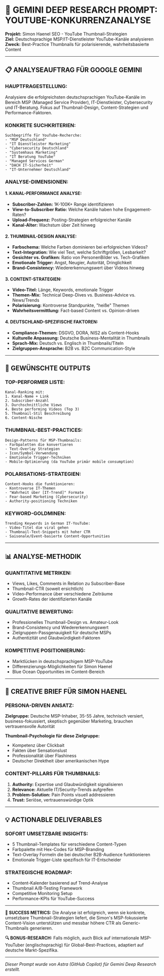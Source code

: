 # 🎯 GEMINI DEEP RESEARCH PROMPT: YOUTUBE-KONKURRENZANALYSE

**Projekt:** Simon Haenel SEO - YouTube Thumbnail-Strategien  
**Ziel:** Deutschsprachige MSP/IT-Dienstleister YouTube-Kanäle analysieren  
**Zweck:** Best-Practice Thumbnails für polarisierende, wahrheitsbasierte Content

---

## 📋 ANALYSEAUFTRAG FÜR GOOGLE GEMINI

### **HAUPTFRAGESTELLUNG:**
Analysiere die erfolgreichsten deutschsprachigen YouTube-Kanäle im Bereich MSP (Managed Service Provider), IT-Dienstleister, Cybersecurity und IT-Beratung. Fokus auf Thumbnail-Design, Content-Strategien und Performance-Faktoren.

### **KONKRETE SUCHKRITERIEN:**
```
Suchbegriffe für YouTube-Recherche:
- "MSP Deutschland" 
- "IT Dienstleister Marketing"
- "Cybersecurity Deutschland"
- "Systemhaus Marketing"
- "IT Beratung YouTube"
- "Managed Services German"
- "DACH IT-Sicherheit"
- "IT-Unternehmer Deutschland"
```

### **ANALYSE-DIMENSIONEN:**

#### **1. KANAL-PERFORMANCE ANALYSE:**
- **Subscriber-Zahlen:** 1K-100K+ Range identifizieren
- **View-to-Subscriber Ratio:** Welche Kanäle haben hohe Engagement-Raten?
- **Upload-Frequenz:** Posting-Strategien erfolgreicher Kanäle
- **Kanal-Alter:** Wachstum über Zeit hinweg

#### **2. THUMBNAIL-DESIGN ANALYSE:**
- **Farbschema:** Welche Farben dominieren bei erfolgreichen Videos?
- **Text-Integration:** Wie viel Text, welche Schriftgrößen, Lesbarkeit?
- **Gesichter vs. Grafiken:** Ratio von PersonenBilder vs. Tech-Grafiken
- **Emotionale Trigger:** Angst, Neugier, Autorität, Dringlichkeit
- **Brand-Consistency:** Wiedererkennungswert über Videos hinweg

#### **3. CONTENT-STRATEGIEN:**
- **Video-Titel:** Länge, Keywords, emotionale Trigger
- **Themen-Mix:** Technical Deep-Dives vs. Business-Advice vs. News/Trends
- **Polarisierung:** Kontroverse Standpunkte, "heiße" Themen
- **Wahrheitsvermittlung:** Fact-based Content vs. Opinion-driven

#### **4. DEUTSCHLAND-SPEZIFISCHE FAKTOREN:**
- **Compliance-Themen:** DSGVO, DORA, NIS2 als Content-Hooks
- **Kulturelle Anpassung:** Deutsche Business-Mentalität in Thumbnails
- **Sprach-Mix:** Deutsch vs. Englisch in Thumbnails/Titeln
- **Zielgruppen-Ansprache:** B2B vs. B2C Communication-Style

---

## 🎯 GEWÜNSCHTE OUTPUTS

### **TOP-PERFORMER LISTE:**
```
Kanal-Ranking mit:
1. Kanal-Name + Link
2. Subscriber-Anzahl
3. Durchschnittliche Views
4. Beste performing Videos (Top 3)
5. Thumbnail-Stil Beschreibung
6. Content-Nische
```

### **THUMBNAIL-BEST-PRACTICES:**
```
Design-Patterns für MSP-Thumbnails:
- Farbpaletten die konvertieren
- Text-Overlay Strategien
- Icon/Symbol-Verwendung
- Emotionale Trigger-Techniken
- Mobile-Optimierung (da YouTube primär mobile consumption)
```

### **POLARISATIONS-STRATEGIEN:**
```
Content-Hooks die funktionieren:
- Kontroverse IT-Themen
- "Wahrheit über [IT-Trend]" Formate
- Fear-based Marketing (Cybersecurity)
- Authority-positioning Techniken
```

### **KEYWORD-GOLDMINEN:**
```
Trending Keywords in German IT-YouTube:
- Video-Titel die viral gehen
- Thumbnail-Text-Snippets mit hoher CTR
- Saisonale/Event-basierte Content-Opportunities
```

---

## 📊 ANALYSE-METHODIK

### **QUANTITATIVE METRIKEN:**
- Views, Likes, Comments in Relation zu Subscriber-Base
- Thumbnail-CTR (soweit ersichtlich)
- Video-Performance über verschiedene Zeiträume
- Growth-Rates der identifizierten Kanäle

### **QUALITATIVE BEWERTUNG:**
- Professionelles Thumbnail-Design vs. Amateur-Look
- Brand-Consistency und Wiedererkennungswert
- Zielgruppen-Passgenauigkeit für deutsche MSPs
- Authentizität und Glaubwürdigkeit-Faktoren

### **KOMPETITIVE POSITIONIERUNG:**
- Marktlücken in deutschsprachigem MSP-YouTube
- Differenzierungs-Möglichkeiten für Simon Haenel
- Blue Ocean Opportunities im Content-Bereich

---

## 🎨 CREATIVE BRIEF FÜR SIMON HAENEL

### **PERSONA-DRIVEN ANSATZ:**
**Zielgruppe:** Deutsche MSP-Inhaber, 35-55 Jahre, technisch versiert, business-fokussiert, skeptisch gegenüber Marketing, brauchen vertrauensvolle Autorität

**Thumbnail-Psychologie für diese Zielgruppe:**
- Kompetenz über Clickbait
- Fakten über Sensationslust  
- Professionalität über Flashiness
- Deutscher Direktheit über amerikanischen Hype

### **CONTENT-PILLARS FÜR THUMBNAILS:**
1. **Authority:** Expertise und Glaubwürdigkeit signalisieren
2. **Relevance:** Aktuelle IT/Security-Trends aufgreifen
3. **Problem-Solution:** Pain Points visuell addressieren
4. **Trust:** Seriöse, vertrauenswürdige Optik

---

## 💡 ACTIONABLE DELIVERABLES

### **SOFORT UMSETZBARE INSIGHTS:**
- 5 Thumbnail-Templates für verschiedene Content-Typen
- Farbpalette mit Hex-Codes für MSP-Branding  
- Text-Overlay Formeln die bei deutscher B2B-Audience funktionieren
- Emotionale Trigger-Liste spezifisch für IT-Entscheider

### **STRATEGISCHE ROADMAP:**
- Content-Kalender basierend auf Trend-Analyse
- Thumbnail A/B-Testing Framework
- Competitive Monitoring Setup
- Performance-KPIs für YouTube-Success

---

**🎯 SUCCESS METRICS:**
Die Analyse ist erfolgreich, wenn sie konkrete, umsetzbare Thumbnail-Strategien liefert, die Simon's MSP-fokussierte Content-Vision unterstützen und messbar höhere CTR als Generic-Thumbnails generieren.

**🔍 BONUS-RESEARCH:**
Falls möglich, auch Blick auf internationale MSP-YouTuber (englischsprachig) für Global-Best-Practices, adaptiert auf deutsche Markt-Spezifika.

---

*Dieser Prompt wurde von Astra (GitHub Copilot) für Gemini Deep Research erstellt.*
